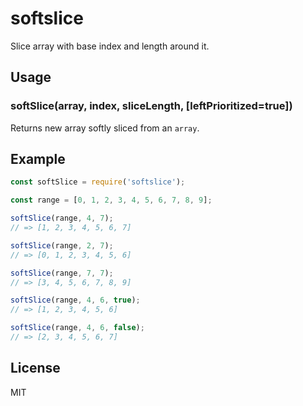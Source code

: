 # softslice

Slice array with base index and length around it.

## Usage

### softSlice(array, index, sliceLength, [leftPrioritized=true])

Returns new array softly sliced from an `array`.

## Example

```javascript
const softSlice = require('softslice');

const range = [0, 1, 2, 3, 4, 5, 6, 7, 8, 9];

softSlice(range, 4, 7);
// => [1, 2, 3, 4, 5, 6, 7]

softSlice(range, 2, 7);
// => [0, 1, 2, 3, 4, 5, 6]

softSlice(range, 7, 7);
// => [3, 4, 5, 6, 7, 8, 9]

softSlice(range, 4, 6, true);
// => [1, 2, 3, 4, 5, 6]

softSlice(range, 4, 6, false);
// => [2, 3, 4, 5, 6, 7]
```

## License

MIT
